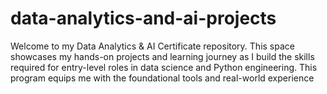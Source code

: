 # data-analytics-and-ai-projects
Welcome to my Data Analytics &amp; AI Certificate repository. This space showcases my hands-on projects and learning journey as I build the skills required for entry-level roles in data science and Python engineering.  This program equips me with the foundational tools and real-world experience
